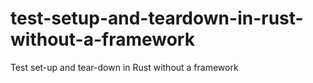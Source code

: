 # test-setup-and-teardown-in-rust-without-a-framework
Test set-up and tear-down in Rust without a framework
